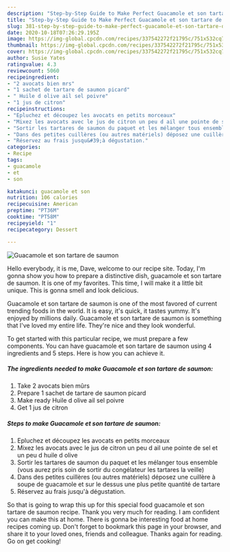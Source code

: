 ```yaml
---
description: "Step-by-Step Guide to Make Perfect Guacamole et son tartare de saumon"
title: "Step-by-Step Guide to Make Perfect Guacamole et son tartare de saumon"
slug: 381-step-by-step-guide-to-make-perfect-guacamole-et-son-tartare-de-saumon
date: 2020-10-18T07:26:29.195Z
image: https://img-global.cpcdn.com/recipes/337542272f21795c/751x532cq70/guacamole-et-son-tartare-de-saumon-photo-principale-de-la-recette.jpg
thumbnail: https://img-global.cpcdn.com/recipes/337542272f21795c/751x532cq70/guacamole-et-son-tartare-de-saumon-photo-principale-de-la-recette.jpg
cover: https://img-global.cpcdn.com/recipes/337542272f21795c/751x532cq70/guacamole-et-son-tartare-de-saumon-photo-principale-de-la-recette.jpg
author: Susie Yates
ratingvalue: 4.3
reviewcount: 5060
recipeingredient:
- "2 avocats bien mrs"
- "1 sachet de tartare de saumon picard"
- " Huile d olive ail sel poivre"
- "1 jus de citron"
recipeinstructions:
- "Epluchez et découpez les avocats en petits morceaux"
- "Mixez les avocats avec le jus de citron un peu d ail une pointe de sel et un peu d huile d olive"
- "Sortir les tartares de saumon du paquet et les mélanger tous ensemble (vous aurez pris soin de sortir du congélateur les tartares la veille)"
- "Dans des petites cuillères (ou autres matériels) déposez une cuillère à soupe de guacamole et sur le dessus une plus petite quantité de tartare"
- "Réservez au frais jusqu&#39;à dégustation."
categories:
- Recipe
tags:
- guacamole
- et
- son

katakunci: guacamole et son 
nutrition: 106 calories
recipecuisine: American
preptime: "PT36M"
cooktime: "PT58M"
recipeyield: "1"
recipecategory: Dessert

---
```



![Guacamole et son tartare de saumon](https://img-global.cpcdn.com/recipes/337542272f21795c/751x532cq70/guacamole-et-son-tartare-de-saumon-photo-principale-de-la-recette.jpg)

Hello everybody, it is me, Dave, welcome to our recipe site. Today, I'm gonna show you how to prepare a distinctive dish, guacamole et son tartare de saumon. It is one of my favorites. This time, I will make it a little bit unique. This is gonna smell and look delicious.

Guacamole et son tartare de saumon is one of the most favored of current trending foods in the world. It is easy, it's quick, it tastes yummy. It's enjoyed by millions daily. Guacamole et son tartare de saumon is something that I've loved my entire life. They're nice and they look wonderful.




To get started with this particular recipe, we must prepare a few components. You can have guacamole et son tartare de saumon using 4 ingredients and 5 steps. Here is how you can achieve it.

<!--inarticleads1-->

##### The ingredients needed to make Guacamole et son tartare de saumon:

1. Take 2 avocats bien mûrs
1. Prepare 1 sachet de tartare de saumon picard
1. Make ready  Huile d olive ail sel poivre
1. Get 1 jus de citron




<!--inarticleads2-->

##### Steps to make Guacamole et son tartare de saumon:

1. Epluchez et découpez les avocats en petits morceaux
1. Mixez les avocats avec le jus de citron un peu d ail une pointe de sel et un peu d huile d olive
1. Sortir les tartares de saumon du paquet et les mélanger tous ensemble (vous aurez pris soin de sortir du congélateur les tartares la veille)
1. Dans des petites cuillères (ou autres matériels) déposez une cuillère à soupe de guacamole et sur le dessus une plus petite quantité de tartare
1. Réservez au frais jusqu&#39;à dégustation.




So that is going to wrap this up for this special food guacamole et son tartare de saumon recipe. Thank you very much for reading. I am confident you can make this at home. There is gonna be interesting food at home recipes coming up. Don't forget to bookmark this page in your browser, and share it to your loved ones, friends and colleague. Thanks again for reading. Go on get cooking!
